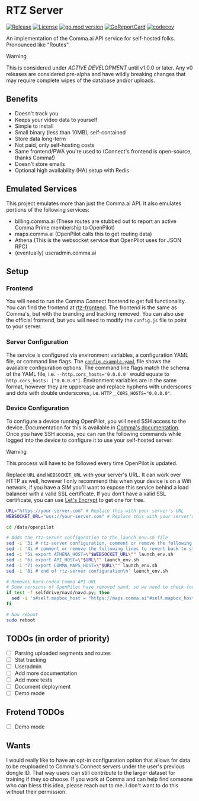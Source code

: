 # RTZ Server

[![Release](https://github.com/USA-RedDragon/rtz-server/actions/workflows/release.yaml/badge.svg)](https://github.com/USA-RedDragon/rtz-server/actions/workflows/release.yaml) [![License](https://badgen.net/github/license/USA-RedDragon/rtz-server)](https://github.com/USA-RedDragon/rtz-server/blob/master/LICENSE) [![go.mod version](https://img.shields.io/github/go-mod/go-version/USA-RedDragon/rtz-server.svg)](https://github.com/USA-RedDragon/rtz-server) [![GoReportCard](https://goreportcard.com/badge/github.com/USA-RedDragon/rtz-server)](https://goreportcard.com/report/github.com/USA-RedDragon/rtz-server) [![codecov](https://codecov.io/gh/USA-RedDragon/rtz-server/graph/badge.svg?token=6ASKMAKOZE)](https://codecov.io/gh/USA-RedDragon/rtz-server)

An implementation of the Comma.ai API service for self-hosted folks. Pronounced like "Routes".

> [!WARNING]
> This is considered under _ACTIVE DEVELOPMENT_ until v1.0.0 or later.
> Any v0 releases are considered pre-alpha and have wildly breaking changes that may require complete wipes of the database and/or uploads.

## Benefits

- Doesn't track you
- Keeps your video data to yourself
- Simple to install
- Small binary (less than 10MB), self-contained
- Store data long-term
- Not paid, only self-hosting costs
- Same frontend/PWA you're used to (Connect's frontend is open-source, thanks Comma!)
- Doesn't store emails
- Optional high availability (HA) setup with Redis

## Emulated Services

This project emulates more than just the Comma.ai API. It also emulates portions of the following services:

- billing.comma.ai (These routes are stubbed out to report an active Comma Prime membership to OpenPilot)
- maps.comma.ai (OpenPilot calls this to get routing data)
- Athena (This is the websocket service that OpenPilot uses for JSON RPC)
- (eventually) useradmin.comma.ai

## Setup

### Frontend

You will need to run the Comma Connect frontend to get full functionality. You can find the frontend at [rtz-frontend](https://github.com/USA-RedDragon/rtz-frontend). The frontend is the same as Comma's, but with the branding and tracking removed. You can also use the official frontend, but you will need to modify the `config.js` file to point to your server.

### Server Configuration

The service is configured via environment variables, a configuration YAML file, or command line flags. The [`config.example.yaml`](config.example.yaml) file shows the available configuration options. The command line flags match the schema of the YAML file, i.e. `--http.cors_hosts='0.0.0.0'` would equate to `http.cors_hosts: ["0.0.0.0"]`. Environment variables are in the same format, however they are uppercase and replace hyphens with underscores and dots with double underscores, i.e. `HTTP__CORS_HOSTS="0.0.0.0"`.

### Device Configuration

To configure a device running OpenPilot, you will need SSH access to the device. Documentation for this is available in [Comma's documentation](https://docs.comma.ai/how-to/connect-to-comma/#ssh). Once you have SSH access, you can run the following commands while logged into the device to configure it to use your self-hosted server:

> [!WARNING]
> This process will have to be followed every time OpenPilot is updated.

Replace `URL` and `WEBSOCKET_URL` with your server's URL. It can work over HTTP as well, however I only recommend this when your device is on a Wifi network, if you have a SIM you'll want to expose this service behind a load balancer with a valid SSL certificate. If you don't have a valid SSL certificate, you can use [Let's Encrypt](https://letsencrypt.org/) to get one for free.

```sh
URL="https://your-server.com" # Replace this with your server's URL
WEBSOCKET_URL="wss://your-server.com" # Replace this with your server's URL

cd /data/openpilot

# Adds the rtz-server configuration to the launch_env.sh file
sed -i '3i # rtz-server configuration, comment or remove the following lines to revert back to stock' launch_env.sh
sed -i '4i # comment or remove the following lines to revert back to stock' launch_env.sh
sed -i "5i export ATHENA_HOST=\"$WEBSOCKET_URL\"" launch_env.sh
sed -i "6i export API_HOST=\"$URL\"" launch_env.sh
sed -i "7i export COMMA_MAPS_HOST=\"$URL\"" launch_env.sh
sed -i '8i # end of rtz-server configuration\n' launch_env.sh

# Removes hard-coded Comma API URL
# Some versions of OpenPilot have removed navd, so we need to check for its existence
if test -f selfdrive/navd/navd.py; then
  sed -i 's#self.mapbox_host = "https://maps.comma.ai"#self.mapbox_host = os.getenv("COMMA_MAPS_HOST", "https://maps.comma.ai")#' selfdrive/navd/navd.py
fi

# Now reboot
sudo reboot
```

## TODOs (in order of priority)

- [ ] Parsing uploaded segments and routes
- [ ] Stat tracking
- [ ] Useradmin
- [ ] Add more documentation
- [ ] Add more tests
- [ ] Document deployment
- [ ] Demo mode

## Frotend TODOs

- [ ] Demo mode

## Wants

I would really like to have an opt-in configuration option that allows for data to be reuploaded to Comma's Connect servers under the user's previous dongle ID. That way users can still contribute to the larger dataset for training if they so choose. If you work at Comma and can help find someone who can bless this idea, please reach out to me. I don't want to do this without their permission.
